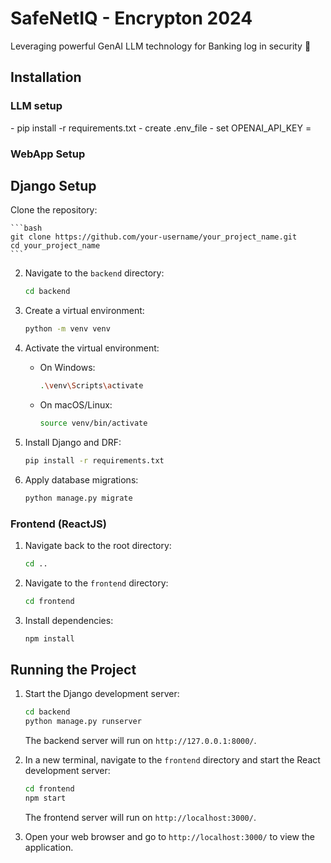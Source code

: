 <h1> SafeNetIQ - Encrypton 2024 </h1>
Leveraging powerful GenAI LLM technology for Banking log in security 🔐 


<h2>Installation</h2>

<h3> LLM setup </h3>
- pip install -r requirements.txt
- create .env_file
- set OPENAI_API_KEY = <your key here>
<h3>WebApp Setup</h3>
<h2>Django Setup</h2>
Clone the repository:

    ```bash
    git clone https://github.com/your-username/your_project_name.git
    cd your_project_name
    ```

2. Navigate to the `backend` directory:

    ```bash
    cd backend
    ```

3. Create a virtual environment:

    ```bash
    python -m venv venv
    ```

4. Activate the virtual environment:

    - On Windows:

        ```bash
        .\venv\Scripts\activate
        ```

    - On macOS/Linux:

        ```bash
        source venv/bin/activate
        ```

5. Install Django and DRF:

    ```bash
    pip install -r requirements.txt
    ```

6. Apply database migrations:

    ```bash
    python manage.py migrate
    ```

### Frontend (ReactJS)

1. Navigate back to the root directory:

    ```bash
    cd ..
    ```

2. Navigate to the `frontend` directory:

    ```bash
    cd frontend
    ```

3. Install dependencies:

    ```bash
    npm install
    ```

## Running the Project

1. Start the Django development server:

    ```bash
    cd backend
    python manage.py runserver
    ```

    The backend server will run on `http://127.0.0.1:8000/`.

2. In a new terminal, navigate to the `frontend` directory and start the React development server:

    ```bash
    cd frontend
    npm start
    ```

    The frontend server will run on `http://localhost:3000/`.

3. Open your web browser and go to `http://localhost:3000/` to view the application.
  

